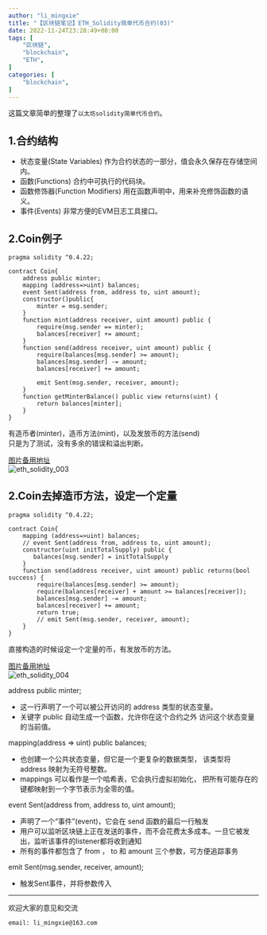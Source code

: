 ```yaml
---
author: "li_mingxie"
title: "【区块链笔记】ETH_Solidity简单代币合约(03)"
date: 2022-11-24T23:28:49+08:00
tags: [
    "区块链",
    "blockchain",
    "ETH",
]
categories: [
    "blockchain",
]
---
```



这篇文章简单的整理了`以太坊solidity简单代币合约`。  <!--more-->  

## 1.合约结构

* 状态变量(State Variables) 作为合约状态的一部分，值会永久保存在存储空间内。
* 函数(Functions) 合约中可执行的代码块。
* 函数修饰器(Function Modifiers) 用在函数声明中，用来补充修饰函数的语义。
* 事件(Events) 非常方便的EVM日志工具接口。

## 2.Coin例子

```sol
pragma solidity ^0.4.22;

contract Coin{
    address public minter;
    mapping (address=>uint) balances;
    event Sent(address from, address to, uint amount);
    constructor()public{
        minter = msg.sender;
    }
    function mint(address receiver, uint amount) public {
        require(msg.sender == minter);
        balances[receiver] += amount;
    }
    function send(address receiver, uint amount) public {
        require(balances[msg.sender] >= amount);
        balances[msg.sender] -= amount;
        balances[receiver] += amount;

        emit Sent(msg.sender, receiver, amount);
    }
    function getMinterBalance() public view returns(uint) {
        return balances[minter];
    }
}
```

有造币者(minter)，造币方法(mint)，以及发放币的方法(send)  
只是为了测试，没有多余的错误和溢出判断。

[图片备用地址](https://limingxie.github.io/images/blockchain/ethereum/solidity/eth_solidity_003.png)  
![eth_solidity_003](https://mingxie-blog.oss-cn-beijing.aliyuncs.com/image/blockchain/ethereum/solidity/eth_solidity_003.png)

## 2.Coin去掉造币方法，设定一个定量

```sol
pragma solidity ^0.4.22;

contract Coin{
    mapping (address=>uint) balances;
    // event Sent(address from, address to, uint amount);
    constructor(uint initTotalSupply) public {
       balances[msg.sender] = initTotalSupply
    }
    function send(address receiver, uint amount) public returns(bool success) {
        require(balances[msg.sender] >= amount);
        require(balances[receiver] + amount >= balances[receiver]);
        balances[msg.sender] -= amount;
        balances[receiver] += amount;
        return true;
        // emit Sent(msg.sender, receiver, amount);
    }
}
```

直接构造的时候设定一个定量的币，有发放币的方法。

[图片备用地址](https://limingxie.github.io/images/blockchain/ethereum/solidity/eth_solidity_004.png)  
![eth_solidity_004](https://mingxie-blog.oss-cn-beijing.aliyuncs.com/image/blockchain/ethereum/solidity/eth_solidity_004.png)

address public minter;

* 这一行声明了一个可以被公开访问的 address 类型的状态变量。
* 关键字 public 自动生成一个函数，允许你在这个合约之外 访问这个状态变量的当前值。

mapping(address => uint) public balances;

* 也创建一个公共状态变量，但它是一个更复杂的数据类型， 该类型将 address 映射为无符号整数。
* mappings 可以看作是一个哈希表，它会执行虚拟初始化， 把所有可能存在的键都映射到一个字节表示为全零的值。

event Sent(address from, address to, uint amount);

* 声明了一个“事件”(event)，它会在 send 函数的最后一行触发
* 用户可以监听区块链上正在发送的事件，而不会花费太多成本。一旦它被发出，监听该事件的listener都将收到通知
* 所有的事件都包含了 from ， to 和 amount 三个参数，可方便追踪事务

emit Sent(msg.sender, receiver, amount);

* 触发Sent事件，并将参数传入

----------------------------------------------

欢迎大家的意见和交流

`email: li_mingxie@163.com`

